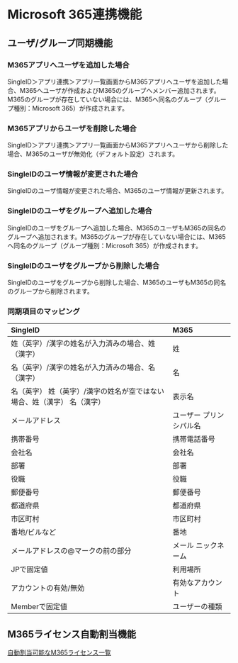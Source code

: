 # Microsoft 365連携機能
## ユーザ/グループ同期機能
### M365アプリへユーザを追加した場合
SingleID＞アプリ連携＞アプリ一覧画面からM365アプリへユーザを追加した場合、M365へユーザが作成およびM365のグループへメンバー追加されます。M365のグループが存在していない場合には、M365へ同名のグループ（グループ種別：Microsoft 365）が作成されます。

### M365アプリからユーザを削除した場合
SingleID＞アプリ連携＞アプリ一覧画面からM365アプリへユーザから削除した場合、M365のユーザが無効化（デフォルト設定）されます。

### SingleIDのユーザ情報が変更された場合
SingleIDのユーザ情報が変更された場合、M365のユーザ情報が更新されます。

### SingleIDのユーザをグループへ追加した場合
SingleIDのユーザをグループへ追加した場合、M365のユーザもM365の同名のグループへ追加されます。M365のグループが存在していない場合には、M365へ同名のグループ（グループ種別：Microsoft 365）が作成されます。

### SingleIDのユーザをグループから削除した場合
SingleIDのユーザをグループから削除した場合、M365のユーザもM365の同名のグループから削除されます。

### 同期項目のマッピング
| **SingleID** | **M365** |
| :-- | :-- |
| 姓（英字）/漢字の姓名が入力済みの場合、姓（漢字） | 姓 |
| 名（英字）/漢字の姓名が入力済みの場合、名（漢字） | 名 |
| 名（英字） 姓（英字）/漢字の姓名が空ではない場合、姓（漢字） 名（漢字） | 表示名 |
| メールアドレス | ユーザー プリンシパル名 |
| 携帯番号 | 携帯電話番号 |
| 会社名 | 会社名 |
| 部署 | 部署 |
| 役職 | 役職 |
| 郵便番号 | 郵便番号 |
| 都道府県 | 都道府県 |
| 市区町村 | 市区町村 |
| 番地/ビルなど | 番地 |
| メールアドレスの@マークの前の部分 | メール ニックネーム |
| JPで固定値 | 利用場所 |
| アカウントの有効/無効 | 有効なアカウント |
| Memberで固定値 | ユーザーの種類 |

## M365ライセンス自動割当機能

[自動割当可能なM365ライセンス一覧](microsoft_365_autoassign.md)
 
